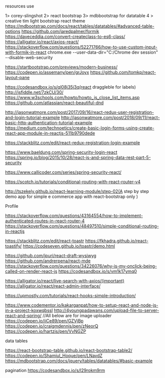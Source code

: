 resources use

1> corey-slingshot
2> react bootstrap
3> mdbbootstrap for datatable
4 > creative tim light bootstrap react theme
https://mdbootstrap.com/docs/react/tables/datatables/#advanced-table-options
https://github.com/jaredpalmer/formik
https://daveceddia.com/convert-createclass-to-es6-class/
https://alligator.io/react/axios-react/
https://stackoverflow.com/questions/52271766/how-to-use-custom-input-with-formik-in-react
chrome.exe --user-data-dir="C:/Chrome dev session" --disable-web-security


https://startbootstrap.com/previews/modern-business/
https://codepen.io/assemany/pen/grJoyx
https://github.com/tomkp/react-layout-pane


https://codesandbox.io/s/ql08j35j3q(react draggleble for labels)
http://jsfiddle.net/7zkCU/30/
https://www.w3schools.com/howto/howto_js_close_list_items.asp
https://github.com/atlassian/react-beautiful-dnd

http://jasonwatmore.com/post/2017/09/16/react-redux-user-registration-and-login-tutorial-example
http://jasonwatmore.com/post/2018/09/11/react-basic-http-authentication-tutorial-example
https://medium.com/technoetics/create-basic-login-forms-using-create-react-app-module-in-reactjs-511b9790dede

https://stackblitz.com/edit/react-redux-registration-login-example




https://www.baeldung.com/spring-security-login-react
https://spring.io/blog/2015/10/28/react-js-and-spring-data-rest-part-5-security


https://www.callicoder.com/series/spring-security-react/

https://scotch.io/tutorials/conditional-routing-with-react-router-v4

http://tszekely.github.io/react-learning-module/step-02(A step by step demo app for simple e commerce app with react-bootstrap only )
<Link to={`/users/${props.currentUser.username}`}>Profile</Link>
      </Menu.Item>

https://stackoverflow.com/questions/43164554/how-to-implement-authenticated-routes-in-react-router-4
https://stackoverflow.com/questions/48497510/simple-conditional-routing-in-reactjs

https://stackblitz.com/edit/react-toastr
https://fkhadra.github.io/react-toastify/
https://codeseven.github.io/toastr/demo.html

https://github.com/jpuri/react-draft-wysiwyg
https://github.com/andrerpena/react-mde
https://stackoverflow.com/questions/34226076/why-is-my-onclick-being-called-on-render-react-js
https://codesandbox.io/s/vm1k17ymq0

https://alligator.io/react/live-search-with-axios/(important)
https://alligator.io/react/react-admin-interface/

https://upmostly.com/tutorials/react-hooks-simple-introduction/

https://www.codementor.io/kakarganpat/how-to-setup-react-and-node-js-in-a-project-koxwqbssl
http://4youngpadawans.com/upload-file-to-server-react-and-spring/
//All below are for image uploader
https://codepen.io/iiCe89/pen/GZVjBp
https://codepen.io/craigmdennis/pen/zNeorQ
https://codepen.io/hartzis/pen/VvNGZP


data tables

https://react-bootstrap-table.github.io/react-bootstrap-table2/
https://codepen.io/Shamiul_Hoque/pen/LNavdZ
https://mdbootstrap.com/docs/jquery/tables/datatables/#basic-example

pagination
https://codesandbox.io/s/l29rokm9rm